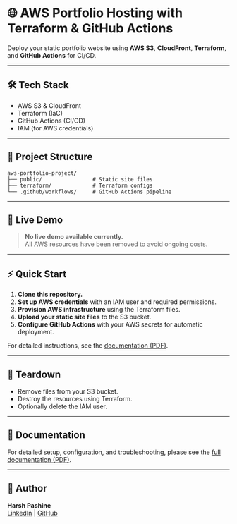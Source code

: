 # 🌐 AWS Portfolio Hosting with Terraform & GitHub Actions

Deploy your static portfolio website using **AWS S3**, **CloudFront**, **Terraform**, and **GitHub Actions** for CI/CD.

---

## 🛠️ Tech Stack

- AWS S3 & CloudFront
- Terraform (IaC)
- GitHub Actions (CI/CD)
- IAM (for AWS credentials)

---

## 📁 Project Structure

```
aws-portfolio-project/
├── public/                # Static site files
├── terraform/             # Terraform configs
└── .github/workflows/     # GitHub Actions pipeline
```

---

## 🚀 Live Demo

> **No live demo available currently.**  
All AWS resources have been removed to avoid ongoing costs.

---

## ⚡ Quick Start

1. **Clone this repository.**
2. **Set up AWS credentials** with an IAM user and required permissions.
3. **Provision AWS infrastructure** using the Terraform files.
4. **Upload your static site files** to the S3 bucket.
5. **Configure GitHub Actions** with your AWS secrets for automatic deployment.

For detailed instructions, see the [documentation (PDF)](./Documentation.pdf).

---

## 🧹 Teardown

- Remove files from your S3 bucket.
- Destroy the resources using Terraform.
- Optionally delete the IAM user.

---

## 📄 Documentation

For detailed setup, configuration, and troubleshooting, please see the [full documentation (PDF)](./Documentation.pdf).

---

## 👤 Author

**Harsh Pashine**  
[LinkedIn](https://www.linkedin.com/in/harsh-pashine-434ab4223) | [GitHub](https://github.com/hdp01)

